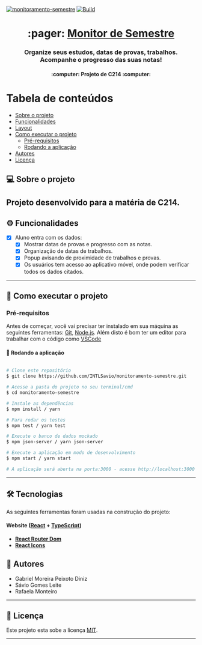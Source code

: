 [![monitoramento-semestre](https://img.shields.io/static/v1?label=INTLSavio&message=monitoramento-semestre&color=blue&logo=github)](https://github.com/INTLSavio/monitoramento-semestre "Go to GitHub repo")
[![Build](https://github.com/INTLSavio/monitoramento-semestre/workflows/CI%2FCD/badge.svg)](https://github.com/INTLSavio/monitoramento-semestre/actions?query=workflow:"CI/CD")




<h1 align="center">
     :pager: <a href="#" alt="Monitor de Semestre"> Monitor de Semestre </a>
</h1>

<h3 align="center">
    Organize seus estudos, datas de provas, trabalhos. Acompanhe o progresso das suas notas!
</h3>

<h4 align="center">
	:computer:  Projeto de C214 :computer:
</h4>

Tabela de conteúdos
=================
<!--ts-->
   * [Sobre o projeto](#-sobre-o-projeto)
   * [Funcionalidades](#-funcionalidades)
   * [Layout](#-layout)
   * [Como executar o projeto](#-como-executar-o-projeto)
     * [Pré-requisitos](#pré-requisitos)
     * [Rodando a aplicação](#user-content--rodando-a-aplicação-web-frontend)
   * [Autores](#-autor)
   * [Licença](#user-content--licença)
<!--te-->


## 💻 Sobre o projeto

Projeto desenvolvido para a matéria de C214.
---

## ⚙️ Funcionalidades

- [x] Aluno entra com os dados:
  - [x] Mostrar datas de provas e progresso com as notas.
  - [x] Organização de datas de trabalhos.
  - [x] Popup avisando de proximidade de trabalhos e provas.
  - [x] Os usuários tem acesso ao aplicativo móvel, onde podem verificar todos os dados citados.
  
---


## 🚀 Como executar o projeto


### Pré-requisitos

Antes de começar, você vai precisar ter instalado em sua máquina as seguintes ferramentas:
[Git](https://git-scm.com), [Node.js](https://nodejs.org/en/). 
Além disto é bom ter um editor para trabalhar com o código como [VSCode](https://code.visualstudio.com/)


#### 🧭 Rodando a aplicação 

```bash

# Clone este repositório
$ git clone https://github.com/INTLSavio/monitoramento-semestre.git

# Acesse a pasta do projeto no seu terminal/cmd
$ cd monitoramento-semestre

# Instale as dependências
$ npm install / yarn

# Para rodar os testes
$ npm test / yarn test

# Execute o banco de dados mockado
$ npm json-server / yarn json-server

# Execute a aplicação em modo de desenvolvimento
$ npm start / yarn start

# A aplicação será aberta na porta:3000 - acesse http://localhost:3000

```

---

## 🛠 Tecnologias

As seguintes ferramentas foram usadas na construção do projeto:

#### **Website**  ([React](https://reactjs.org/)  +  [TypeScript](https://www.typescriptlang.org/))

-   **[React Router Dom](https://github.com/ReactTraining/react-router/tree/master/packages/react-router-dom)**
-   **[React Icons](https://react-icons.github.io/react-icons/)**

## 🦸 Autores

- Gabriel Moreira Peixoto Diniz
- Sávio Gomes Leite
- Rafaela Monteiro

---

## 📝 Licença

Este projeto esta sobe a licença [MIT](./LICENSE).


---
